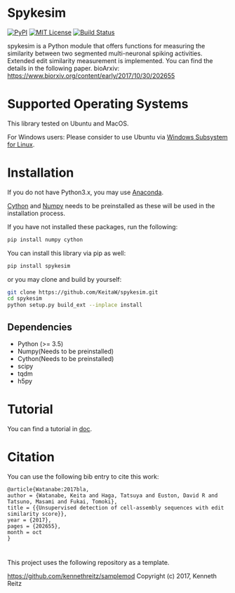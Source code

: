 # Spykesim
[![PyPI](https://img.shields.io/pypi/v/spykesim.svg)](https://pypi.org/project/spykesim/0.1.0/)
[![MIT License](http://img.shields.io/badge/license-MIT-blue.svg?style=flat)](LICENSE)
[![Build Status](https://travis-ci.org/KeitaW/spykesim.svg?branch=master)](https://travis-ci.org/KeitaW/spykesim)

spykesim is a Python module that offers functions for measuring the similarity between two segmented multi-neuronal spiking activities.
Extended edit similarity measurement is implemented. You can find the details in the following paper.
bioArxiv: https://www.biorxiv.org/content/early/2017/10/30/202655
# Supported Operating Systems
This library tested on Ubuntu and MacOS.

For Windows users: Please consider to use Ubuntu via [Windows Subsystem for Linux](https://docs.microsoft.com/en-us/windows/wsl/install-win10).

# Installation
If you do not have Python3.x, you may use [Anaconda](https://www.anaconda.com/distribution/).

[Cython](https://github.com/cython/cython) and [Numpy](https://github.com/numpy/numpy) needs to be preinstalled as these will be used in the installation process.

If you have not installed these packages, run the following:
```bash
pip install numpy cython
```
You can install this library via pip as well:
```bash
pip install spykesim
```
or you may clone and build by yourself:
```bash
git clone https://github.com/KeitaW/spykesim.git
cd spykesim
python setup.py build_ext --inplace install
```

## Dependencies

- Python (>= 3.5)
- Numpy(Needs to be preinstalled)
- Cython(Needs to be preinstalled)
- scipy
- tqdm
- h5py

# Tutorial 
You can find a tutorial in [doc](https://github.com/KeitaW/spykesim/blob/master/docs/tutorial.ipynb).

# Citation
You can use the following bib entry to cite this work:
```
@article{Watanabe:2017bla,
author = {Watanabe, Keita and Haga, Tatsuya and Euston, David R and Tatsuno, Masami and Fukai, Tomoki},
title = {{Unsupervised detection of cell-assembly sequences with edit similarity score}},
year = {2017},
pages = {202655},
month = oct
}
```

# 


This project uses the following repository as a template.

https://github.com/kennethreitz/samplemod 
Copyright (c) 2017, Kenneth Reitz
